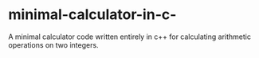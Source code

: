 # minimal-calculator-in-c-
A minimal calculator code written entirely in c++ for calculating arithmetic operations on two integers.
